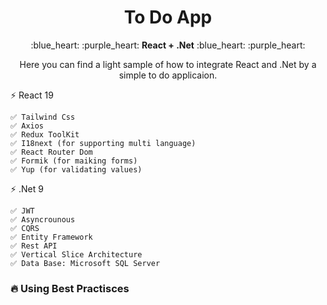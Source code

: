 <h1 align="center"> To Do App </h1>

<p align="center"> :blue_heart: :purple_heart: <b>React + .Net</b> :blue_heart: :purple_heart: </p>

<p align="center"> Here you can find a light sample of how to integrate React and .Net by a simple to do applicaion. </p>

⚡ React 19

    ✅ Tailwind Css
    ✅ Axios
    ✅ Redux ToolKit
    ✅ I18next (for supporting multi language)
    ✅ React Router Dom
    ✅ Formik (for maiking forms)
    ✅ Yup (for validating values)
     
⚡ .Net 9

    ✅ JWT
    ✅ Asyncrounous
    ✅ CQRS
    ✅ Entity Framework
    ✅ Rest API
    ✅ Vertical Slice Architecture
    ✅ Data Base: Microsoft SQL Server
    
    

### :fire: Using Best Practisces





